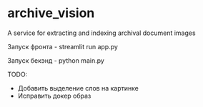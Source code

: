 # archive_vision

A service for extracting and indexing archival document images

Запуск фронта - streamlit run app.py

Запуск бекэнд -  python main.py

TODO:

- Добавить выделение слов на картинке
- Исправить докер образ

